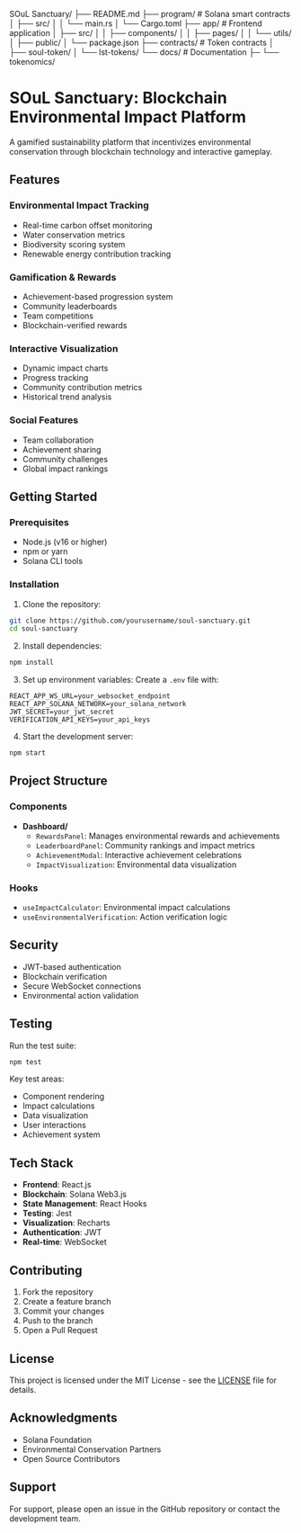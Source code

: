 SOuL Sanctuary/
├── README.md
├── program/                  # Solana smart contracts
│   ├── src/
│   │   └── main.rs
│   └── Cargo.toml
├── app/                     # Frontend application
│   ├── src/
│   │   ├── components/
│   │   ├── pages/
│   │   └── utils/
│   ├── public/
│   └── package.json
├── contracts/               # Token contracts
│   ├── soul-token/
│   └── lst-tokens/
└── docs/                    # Documentation
    ├─
    └── tokenomics/

# SOuL Sanctuary: Blockchain Environmental Impact Platform

A gamified sustainability platform that incentivizes environmental conservation through blockchain technology and interactive gameplay.

## Features

### Environmental Impact Tracking
- Real-time carbon offset monitoring
- Water conservation metrics
- Biodiversity scoring system
- Renewable energy contribution tracking

### Gamification & Rewards
- Achievement-based progression system
- Community leaderboards
- Team competitions
- Blockchain-verified rewards

### Interactive Visualization
- Dynamic impact charts
- Progress tracking
- Community contribution metrics
- Historical trend analysis

### Social Features
- Team collaboration
- Achievement sharing
- Community challenges
- Global impact rankings

## Getting Started

### Prerequisites
- Node.js (v16 or higher)
- npm or yarn
- Solana CLI tools

### Installation
1. Clone the repository:
```bash
git clone https://github.com/yourusername/soul-sanctuary.git
cd soul-sanctuary
```

2. Install dependencies:
```bash
npm install
```

3. Set up environment variables:
Create a `.env` file with:
```env
REACT_APP_WS_URL=your_websocket_endpoint
REACT_APP_SOLANA_NETWORK=your_solana_network
JWT_SECRET=your_jwt_secret
VERIFICATION_API_KEYS=your_api_keys
```

4. Start the development server:
```bash
npm start
```

## Project Structure

### Components
- **Dashboard/**
  - `RewardsPanel`: Manages environmental rewards and achievements
  - `LeaderboardPanel`: Community rankings and impact metrics
  - `AchievementModal`: Interactive achievement celebrations
  - `ImpactVisualization`: Environmental data visualization

### Hooks
- `useImpactCalculator`: Environmental impact calculations
- `useEnvironmentalVerification`: Action verification logic

## Security

- JWT-based authentication
- Blockchain verification
- Secure WebSocket connections
- Environmental action validation

## Testing

Run the test suite:
```bash
npm test
```

Key test areas:
- Component rendering
- Impact calculations
- Data visualization
- User interactions
- Achievement system

## Tech Stack

- **Frontend**: React.js
- **Blockchain**: Solana Web3.js
- **State Management**: React Hooks
- **Testing**: Jest
- **Visualization**: Recharts
- **Authentication**: JWT
- **Real-time**: WebSocket

## Contributing

1. Fork the repository
2. Create a feature branch
3. Commit your changes
4. Push to the branch
5. Open a Pull Request

## License

This project is licensed under the MIT License - see the [LICENSE](LICENSE) file for details.

## Acknowledgments

- Solana Foundation
- Environmental Conservation Partners
- Open Source Contributors

## Support

For support, please open an issue in the GitHub repository or contact the development team.